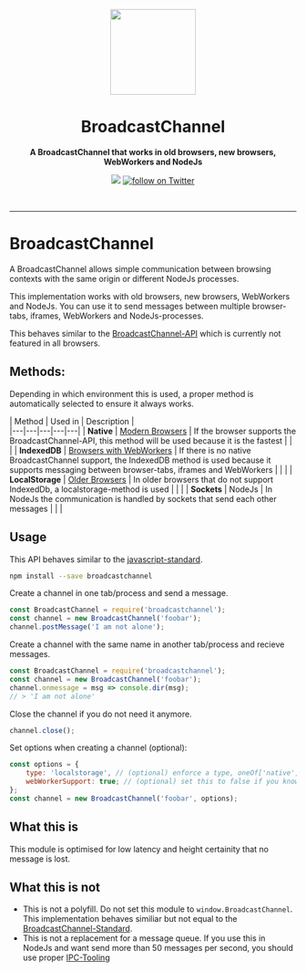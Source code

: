 <p align="center">
  <a href="https://github.com/pubkey/broadcast-channel">
    <img src="https://assets-cdn.github.com/images/icons/emoji/unicode/1f4e1.png" width="150px" />
  </a>
</p>

<h1 align="center">BroadcastChannel</h1>
<p align="center">
  <strong>A BroadcastChannel that works in old browsers, new browsers, WebWorkers and NodeJs</strong>
</p>

<p align="center">
    <a alt="travis" href="https://travis-ci.org/pubkey/broadcast-channel">
        <img src="https://travis-ci.org/pubkey/broadcast-channel.svg?branch=master" /></a>
    <a href="https://twitter.com/intent/follow?screen_name=pubkeypubkey">
        <img src="https://img.shields.io/twitter/follow/pubkeypubkey.svg?style=social&logo=twitter"
            alt="follow on Twitter"></a>
</p>

<br/>

* * *



# BroadcastChannel

A BroadcastChannel allows simple communication between browsing contexts with the same origin or different NodeJs processes.

This implementation works with old browsers, new browsers, WebWorkers and NodeJs. You can use it to send messages between multiple browser-tabs, iframes, WebWorkers and NodeJs-processes.

This behaves similar to the [BroadcastChannel-API](https://developer.mozilla.org/en-US/docs/Web/API/Broadcast_Channel_API) which is currently not featured in all browsers.


## Methods:

Depending in which environment this is used, a proper method is automatically selected to ensure it always works.

| Method  | Used in  | Description  |  
|---|---|---|---|---|
| **Native**  | [Modern Browsers](https://caniuse.com/broadcastchannel)  | If the browser supports the BroadcastChannel-API, this method will be used because it is the fastest  |   |   |
|  **IndexedDB** |  [Browsers with WebWorkers](https://caniuse.com/#feat=indexeddb) | If there is no native BroadcastChannel support, the IndexedDB method is used because it supports messaging between browser-tabs, iframes and WebWorkers  |   |   |
| **LocalStorage**  | [Older Browsers](https://caniuse.com/#feat=namevalue-storage)  |  In older browsers that do not support IndexedDb, a localstorage-method is used  |   |   |
| **Sockets**  |  NodeJs | In NodeJs the communication is handled by sockets that send each other messages  |   |   |


## Usage
This API behaves similar to the [javascript-standard](https://developer.mozilla.org/en-US/docs/Web/API/Broadcast_Channel_API).

```bash
npm install --save broadcastchannel
```

Create a channel in one tab/process and send a message.

```js
const BroadcastChannel = require('broadcastchannel');
const channel = new BroadcastChannel('foobar');
channel.postMessage('I am not alone');
```

Create a channel with the same name in another tab/process and recieve messages.

```js
const BroadcastChannel = require('broadcastchannel');
const channel = new BroadcastChannel('foobar');
channel.onmessage = msg => console.dir(msg);
// > 'I am not alone'
```

Close the channel if you do not need it anymore.

```js
channel.close();
```

Set options when creating a channel (optional):

```js
const options = {
    type: 'localstorage', // (optional) enforce a type, oneOf['native', 'idb', 'localstorage', 'node']
    webWorkerSupport: true; // (optional) set this to false if you know that your channel will never be used in a WebWorker (increases performance)
};
const channel = new BroadcastChannel('foobar', options);
```


## What this is
This module is optimised for low latency and height certainity that no message is lost. 


## What this is not
- This is not a polyfill. Do not set this module to `window.BroadcastChannel`. This implementation behaves similiar but not equal to the [BroadcastChannel-Standard](https://developer.mozilla.org/en-US/docs/Web/API/Broadcast_Channel_API).
- This is not a replacement for a message queue. If you use this in NodeJs and want send more than 50 messages per second, you should use proper [IPC-Tooling](https://en.wikipedia.org/wiki/Message_queue)
